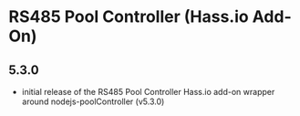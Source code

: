# RS485 Pool Controller (Hass.io Add-On)

## 5.3.0

- initial release of the RS485 Pool Controller Hass.io add-on wrapper around nodejs-poolController (v5.3.0)
